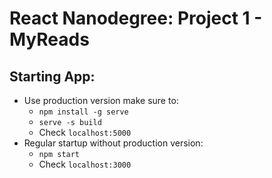 # React Nanodegree: Project 1 - MyReads


## Starting App:
- Use production version make sure to:
    - `npm install -g serve`
    - `serve -s build`
    - Check `localhost:5000`
- Regular startup without production version:
    - `npm start`
    - Check `localhost:3000`